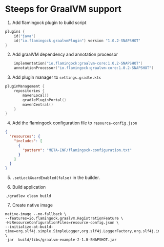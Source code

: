 # Steeps for GraalVM support

1. Add flamingock plugin to build script
```kotlin
plugins {
    id("java")
    id("io.flamingock.graalvmPlugin") version "1.0.2-SNAPSHOT"
}
```

2. Add graalVM dependency and annotation processor
```kotlin
    implementation("io.flamingock:graalvm-core:1.0.2-SNAPSHOT")
    annotationProcessor("io.flamingock:graalvm-core:1.0.2-SNAPSHOT")
```

3. Add plugin manager to `settings.gradle.kts`
```kotlin
pluginManagement {
    repositories {
        mavenLocal()
        gradlePluginPortal()
        mavenCentral()
    }
}
```

4. Add the flamingock configuration file to `resource-config.json`
```json
{
  "resources": {
    "includes": [
      {
        "pattern": "META-INF/flamingock-configuration.txt"
      }
    ]
  }
}
```

5. `.setLockGuardEnabled(false)` in the builder.

6. Build application
```shell
./gradlew clean build
```

7. Create native image
```shell
native-image --no-fallback \
--features=io.flamingock.graalvm.RegistrationFeature \
-H:ResourceConfigurationFiles=resource-config.json \
--initialize-at-build-time=org.slf4j.simple.SimpleLogger,org.slf4j.LoggerFactory,org.slf4j.impl.StaticLoggerBinder \
-jar  build/libs/graalvm-example-2-1.0-SNAPSHOT.jar
```
